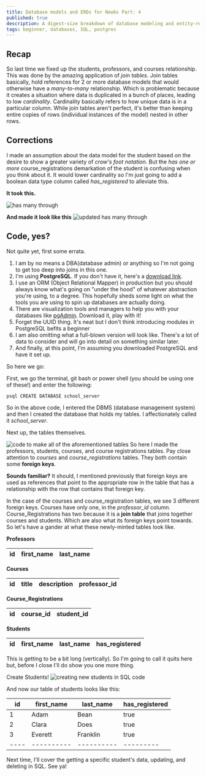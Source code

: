 ```yaml
---
title: Database models and ERDs for Newbs Part: 4
published: true
description: A digest-size breakdown of database modeling and entity-relationship models/diagrams.
tags: beginner, databases, SQL, postgres
---
```


## Recap
So last time we fixed up the students, professors, and courses relationship. This was done by the amazing application of *join tables*. Join tables basically, hold references for 2 or more database models that would otherwise have a _many-to-many_ relationship. Which is problematic because it creates a situation where data is duplicated in a bunch of places, leading to low _cardinality_. Cardinality basically refers to how unique data is in a particular column. While join tables aren't perfect, it's better than keeping entire copies of rows (individual instances of the model) nested in other rows.

## Corrections
I made an assumption about the data model for the student based on the desire to show a greater variety of _crow's foot notation_. But the _has one or more_ course_registrations demarkation of the student is confusing when you think about it. It would lower cardinality so I'm just going to add a boolean data type column called _has_registered_ to alleviate this.

**It took this.**

![has many through](https://i.ibb.co/N2dmN9n/has-many-through.jpg)

**And made it look like this**
![updated has many through](https://i.ibb.co/BgLRdfM/many-to-many-2.jpg)

## Code, yes?

Not quite yet, first some errata. 
1. I am by no means a DBA(database admin) or anything so I'm not going to get too deep into joins in this one.
1. I'm using **PostgreSQL**. If you don't have it, here's a [download link](https://www.postgresql.org/download/).
1. I use an ORM (Object Relational Mapper) in production but you should always know what's going on "under the hood" of whatever abstraction you're using, to a degree. This hopefully sheds some light on what the tools you are using to spin up databases are actually doing.
1. There are visualization tools and managers to help you with your databases like [pgAdmin](https://www.pgadmin.org/download/). Download it, play with it!
1. Forget the UUID thing. It's neat but I don't think introducing modules in PostgreSQL befits a beginner
1. I am also omitting what a full-blown version will look like. There's a lot of data to consider and will go into detail on something similar later.
1. And finally, at this point, I'm assuming you downloaded PostgreSQL and have it set up.

So here we go:

First, we go the terminal, git bash or power shell (you should be using one of these!) and enter the following:
```
psql CREATE DATABASE school_server
```

So in the above code, I entered the DBMS (database management system) and then I created the database that holds my tables. I affectionately called it _school_server_. 

Next up, the tables themselves.

![code to make all of the aforementioned tables](https://i.ibb.co/ckqPVHf/2019-02-03-002.png) 
So here I made the professors, students, courses, and course registrations tables. Pay close attention to _courses_ and _course_registrations_ tables. They both contain some **foreign keys**. 

**Sounds familiar?**
It should, I mentioned previously that foreign keys are used as references that point to the appropriate row in the table that has a relationship with the row that contains that foreign key. 

In the case of the courses and course_registration tables, we see 3 different foreign keys. Courses have only one, in the _professor_id_ column. Course_Registrations has two because it is a **join table** that joins together courses and students. Which are also what its foreign keys point towards. So let's have a gander at what these newly-minted tables look like.


**Professors**

|id | first_name| last_name|
|----|----------|----------|


**Courses**

|id | title| description|professor_id|
|----|----------|----------|----------|

**Course_Registrations**

|id | course_id | student_id |
|----|----------|----------|

**Students**

|id | first_name | last_name |has_registered |
|----|----------|----------|---------|

This is getting to be a bit long (vertically). So I'm going to call it quits here but, before I close I'll do show you one more thing.

Create Students!
![creating new students in SQL code](https://i.ibb.co/6gpMmzr/2019-02-03-003.png)

And now our table of students looks like this:

|id | first_name | last_name |has_registered |
|----|----------|----------|---------|
|1 | Adam | Bean |true |
|2 | Clara | Does |true |
|3 | Everett | Franklin |true |
|----|----------|----------|---------|

Next time, I'll cover the getting a specific student's data, updating, and deleting in SQL. See ya!
